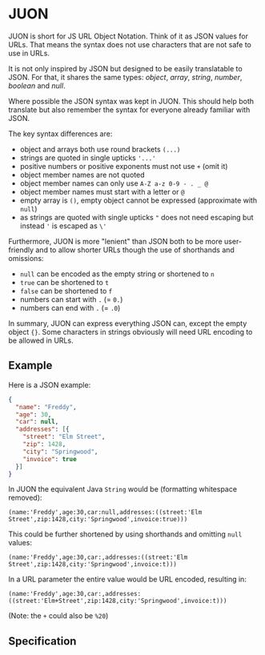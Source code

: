 # JUON

JUON is short for JS URL Object Notation.
Think of it as JSON values for URLs. 
That means the syntax does not use characters that are not safe to use in URLs.

It is not only inspired by JSON but designed to be easily
translatable to JSON. For that, it shares the same types: 
_object_, _array_, _string_, _number_, _boolean_ and _null_.

Where possible the JSON syntax was kept in JUON.
This should help both translate but also remember the syntax for everyone
already familiar with JSON.

The key syntax differences are:

* object and arrays both use round brackets `(...)`
* strings are quoted in single upticks `'...'` 
* positive numbers or positive exponents must not use `+` (omit it)
* object member names are not quoted
* object member names can only use `A-Z a-z 0-9 - . _ @`
* object member names must start with a letter or `@`
* empty array is `()`, empty object cannot be expressed (approximate with `null`)
* as strings are quoted with single upticks `"` does not need escaping 
  but instead `'` is escaped as `\'`

Furthermore, JUON is more "lenient" than JSON both to be more user-friendly and 
to allow shorter URLs though the use of shorthands and omissions:

* `null` can be encoded as the empty string or shortened to `n`
* `true` can be shortened to `t`
* `false` can be shortened to `f`
* numbers can start with `.` (= `0.`)
* numbers can end with `.` (= `.0`)

In summary, JUON can express everything JSON can, except the empty object `{}`.
Some characters in strings obviously will need URL encoding to be allowed in URLs.

## Example
Here is a JSON example:
```json
{
  "name": "Freddy",
  "age": 30,
  "car": null,
  "addresses": [{
    "street": "Elm Street",
    "zip": 1428,
    "city": "Springwood",
    "invoice": true
  }]
}
```
In JUON the equivalent Java `String` would be (formatting whitespace removed): 
```
(name:'Freddy',age:30,car:null,addresses:((street:'Elm Street',zip:1428,city:'Springwood',invoice:true)))
```
This could be further shortened by using shorthands and omitting `null` values:
```
(name:'Freddy',age:30,car:,addresses:((street:'Elm Street',zip:1428,city:'Springwood',invoice:t)))
```
In a URL parameter the entire value would be URL encoded, resulting in:
```
(name:'Freddy',age:30,car:,addresses:((street:'Elm+Street',zip:1428,city:'Springwood',invoice:t)))
```
(Note: the `+` could also be `%20`)


## Specification

